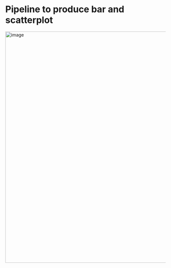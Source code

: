 # Pipeline to produce bar and scatterplot
<img width="729" alt="image" src="https://user-images.githubusercontent.com/78931288/117244428-9b13da00-adfe-11eb-946c-aaa0392e6930.png">
